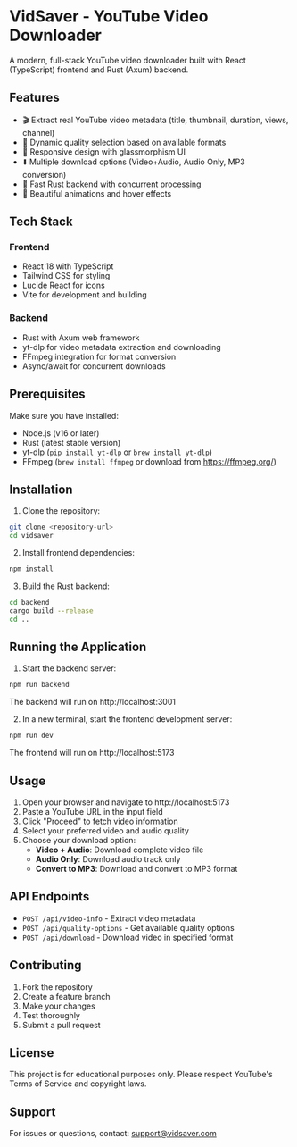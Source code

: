 # VidSaver - YouTube Video Downloader

A modern, full-stack YouTube video downloader built with React (TypeScript) frontend and Rust (Axum) backend.

## Features

- 🎬 Extract real YouTube video metadata (title, thumbnail, duration, views, channel)
- 🎯 Dynamic quality selection based on available formats
- 📱 Responsive design with glassmorphism UI
- ⬇️ Multiple download options (Video+Audio, Audio Only, MP3 conversion)
- 🚀 Fast Rust backend with concurrent processing
- 🎨 Beautiful animations and hover effects

## Tech Stack

### Frontend
- React 18 with TypeScript
- Tailwind CSS for styling
- Lucide React for icons
- Vite for development and building

### Backend
- Rust with Axum web framework
- yt-dlp for video metadata extraction and downloading
- FFmpeg integration for format conversion
- Async/await for concurrent downloads

## Prerequisites

Make sure you have installed:
- Node.js (v16 or later)
- Rust (latest stable version)
- yt-dlp (`pip install yt-dlp` or `brew install yt-dlp`)
- FFmpeg (`brew install ffmpeg` or download from https://ffmpeg.org/)

## Installation

1. Clone the repository:
```bash
git clone <repository-url>
cd vidsaver
```

2. Install frontend dependencies:
```bash
npm install
```

3. Build the Rust backend:
```bash
cd backend
cargo build --release
cd ..
```

## Running the Application

1. Start the backend server:
```bash
npm run backend
```
The backend will run on http://localhost:3001

2. In a new terminal, start the frontend development server:
```bash
npm run dev
```
The frontend will run on http://localhost:5173

## Usage

1. Open your browser and navigate to http://localhost:5173
2. Paste a YouTube URL in the input field
3. Click "Proceed" to fetch video information
4. Select your preferred video and audio quality
5. Choose your download option:
   - **Video + Audio**: Download complete video file
   - **Audio Only**: Download audio track only
   - **Convert to MP3**: Download and convert to MP3 format

## API Endpoints

- `POST /api/video-info` - Extract video metadata
- `POST /api/quality-options` - Get available quality options
- `POST /api/download` - Download video in specified format

## Contributing

1. Fork the repository
2. Create a feature branch
3. Make your changes
4. Test thoroughly
5. Submit a pull request

## License

This project is for educational purposes only. Please respect YouTube's Terms of Service and copyright laws.

## Support

For issues or questions, contact: support@vidsaver.com